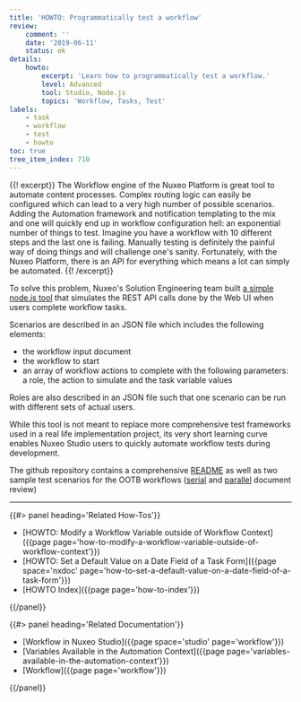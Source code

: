 ```yaml
---
title: 'HOWTO: Programmatically test a workflow'
review:
    comment: ''
    date: '2019-06-11'
    status: ok
details:
    howto:
        excerpt: 'Learn how to programmatically test a workflow.'
        level: Advanced
        tool: Studio, Node.js
        topics: 'Workflow, Tasks, Test'
labels:
    - task
    - workflow
    - test
    - howto
toc: true
tree_item_index: 710
---
```


{{! excerpt}}
The Workflow engine of the Nuxeo Platform is great tool to automate content processes. Complex routing logic can easily be configured which can lead to a very high number of possible scenarios. Adding the Automation framework and notification templating to the mix and one will quickly end up in workflow configuration hell: an exponential number of things to test. Imagine you have a workflow with 10 different steps and the last one is failing. Manually testing is definitely the painful way of doing things and will challenge one's sanity. Fortunately, with the Nuxeo Platform, there is an API for everything which means a lot can simply be automated.
{{! /excerpt}}

To solve this problem, Nuxeo's Solution Engineering team built [a simple node.js tool](https://github.com/nuxeo-sandbox/nuxeo-workflow-test) that simulates the REST API calls done by the Web UI when users complete workflow tasks.

Scenarios are described in an JSON file which includes the following elements:
- the workflow input document
- the workflow to start
- an array of workflow actions to complete with the following parameters: a role, the action to simulate and the task variable values

Roles are also described in an JSON file such that one scenario can be run with different sets of actual users.

While this tool is not meant to replace more comprehensive test frameworks used in a real life implementation project, its very short learning curve enables Nuxeo Studio users to quickly automate workflow tests during development.

The github repository contains a comprehensive [README](https://github.com/nuxeo-sandbox/nuxeo-workflow-test/blob/master/README.md) as well as two sample test scenarios for the OOTB workflows ([serial](https://github.com/nuxeo-sandbox/nuxeo-workflow-test/blob/master/config.json) and [parallel](https://github.com/nuxeo-sandbox/nuxeo-workflow-test/blob/master/config-parallel-document-review.json) document review)    

* * *

<div class="row" data-equalizer data-equalize-on="medium"><div class="column medium-6">{{#> panel heading='Related How-Tos'}}

- [HOWTO: Modify a Workflow Variable outside of Workflow Context]({{page page='how-to-modify-a-workflow-variable-outside-of-workflow-context'}})
- [HOWTO: Set a Default Value on a Date Field of a Task Form]({{page space='nxdoc' page='how-to-set-a-default-value-on-a-date-field-of-a-task-form'}})
- [HOWTO Index]({{page page='how-to-index'}})

{{/panel}}</div><div class="column medium-6">{{#> panel heading='Related Documentation'}}

- [Workflow in Nuxeo Studio]({{page space='studio' page='workflow'}})
- [Variables Available in the Automation Context]({{page page='variables-available-in-the-automation-context'}})
- [Workflow]({{page page='workflow'}})

{{/panel}}</div></div>
